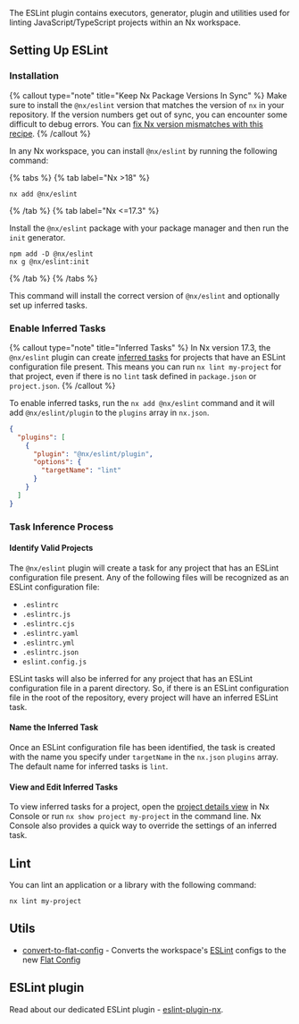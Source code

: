 The ESLint plugin contains executors, generator, plugin and utilities used for linting JavaScript/TypeScript projects within an Nx workspace.

## Setting Up ESLint

### Installation

{% callout type="note" title="Keep Nx Package Versions In Sync" %}
Make sure to install the `@nx/eslint` version that matches the version of `nx` in your repository. If the version numbers get out of sync, you can encounter some difficult to debug errors. You can [fix Nx version mismatches with this recipe](/recipes/tips-n-tricks/keep-nx-versions-in-sync).
{% /callout %}

In any Nx workspace, you can install `@nx/eslint` by running the following command:

{% tabs %}
{% tab label="Nx >18" %}

```shell
nx add @nx/eslint
```

{% /tab %}
{% tab label="Nx <=17.3" %}

Install the `@nx/eslint` package with your package manager and then run the `init` generator.

```shell
npm add -D @nx/eslint
nx g @nx/eslint:init
```

{% /tab %}
{% /tabs %}

This command will install the correct version of `@nx/eslint` and optionally set up inferred tasks.

### Enable Inferred Tasks

{% callout type="note" title="Inferred Tasks" %}
In Nx version 17.3, the `@nx/eslint` plugin can create [inferred tasks](/concepts/inferred-tasks) for projects that have an ESLint configuration file present. This means you can run `nx lint my-project` for that project, even if there is no `lint` task defined in `package.json` or `project.json`.
{% /callout %}

To enable inferred tasks, run the `nx add @nx/eslint` command and it will add `@nx/eslint/plugin` to the `plugins` array in `nx.json`.

```json {% fileName="nx.json" %}
{
  "plugins": [
    {
      "plugin": "@nx/eslint/plugin",
      "options": {
        "targetName": "lint"
      }
    }
  ]
}
```

### Task Inference Process

#### Identify Valid Projects

The `@nx/eslint` plugin will create a task for any project that has an ESLint configuration file present. Any of the following files will be recognized as an ESLint configuration file:

- `.eslintrc`
- `.eslintrc.js`
- `.eslintrc.cjs`
- `.eslintrc.yaml`
- `.eslintrc.yml`
- `.eslintrc.json`
- `eslint.config.js`

ESLint tasks will also be inferred for any project that has an ESLint configuration file in a parent directory. So, if there is an ESLint configuration file in the root of the repository, every project will have an inferred ESLint task.

#### Name the Inferred Task

Once an ESLint configuration file has been identified, the task is created with the name you specify under `targetName` in the `nx.json` `plugins` array. The default name for inferred tasks is `lint`.

#### View and Edit Inferred Tasks

To view inferred tasks for a project, open the [project details view](/concepts/inferred-tasks) in Nx Console or run `nx show project my-project` in the command line. Nx Console also provides a quick way to override the settings of an inferred task.

## Lint

You can lint an application or a library with the following command:

```shell
nx lint my-project
```

## Utils

- [convert-to-flat-config](/nx-api/eslint/generators/convert-to-flat-config) - Converts the workspace's [ESLint](https://eslint.org/) configs to the new [Flat Config](https://eslint.org/blog/2022/08/new-config-system-part-2)

## ESLint plugin

Read about our dedicated ESLint plugin - [eslint-plugin-nx](/nx-api/eslint-plugin/documents/overview).
